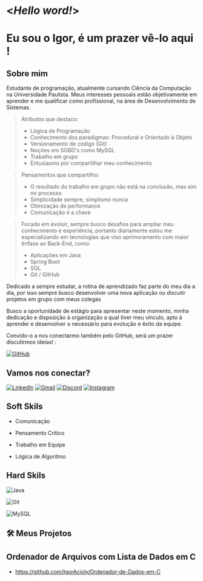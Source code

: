 # <*Hello word!*>
# Eu sou o Igor, é um prazer vê-lo aqui !

## Sobre mim
Estudante de programação, atualmente cursando Ciência da Computação na Universidade Paulista.
Meus interesses pessoais estão objetivamente em aprender e me qualificar como profissional, na área de Desenvolvimento de Sistemas.

>Atributos que destaco:
>- Lógica de Programação
>- Conhecimento dos paradigmas: Procedural e Orientado á Objeto
>- Versionamento de código (Git)
>- Noções em SGBD's como MySQL
>- Trabalho em grupo 
>- Entusiasmo por compartilhar meu conhecimento

>Pensamentos que compartilho:
>- O resultado do trabalho em grupo não está na conclusão, mas sim no processo
>- Simplicidade sempre, simplismo nunca
>- Otimização de performance
>- Comunicação é a chave

> Focado em evoluir, sempre busco desafios para ampliar meu conhecimento e experiência, portanto diariamente estou me especializando em tecnologias que viso aprimoramento com maior ênfase ao Back-End, como:
>- Aplicações em Java
>- Spring Boot
>- SQL
>- Git / GitHub

 Dedicado a sempre estudar, a rotina de aprendizado faz parte do meu dia a dia, por isso sempre busco desenvolver uma nova aplicação ou discutir projetos em grupo com meus colegas

Busco a oportunidade de estágio para apresentar neste momento, minha dedicação e disposição á organização a qual tiver meu vínculo, apto á aprender e desenvolver o necessário para evolução e êxito da equipe.

Convido-o a nos conectarmo também pelo GitHub, será um prazer discutirmos ideias! :

[![GitHub](https://img.shields.io/badge/GitHub-100000?style=for-the-badge&logo=github&logoColor=white)](https://github.com/IgorAcioly)


## Vamos nos conectar?
[![LinkedIn](https://img.shields.io/badge/LinkedIn-0077B5?style=for-the-badge&logo=linkedin&logoColor=white)](https://www.linkedin.com/in/igor-guimar%C3%A3es-acioly-1b4810285/)
[![Gmail](https://img.shields.io/badge/Gmail-333333?style=for-the-badge&logo=gmail&logoColor=red)](mailto:igor.g.acioly@gmail.com)
[![Discord](https://img.shields.io/badge/Discord-7289DA?style=for-the-badge&logo=discord&logoColor=white)](https://discord.com/channels/@devsenior19/)
[![Instagram](https://img.shields.io/badge/-Instagram-%23E4405F?style=for-the-badge&logo=instagram&logoColor=white)](https://www.instagram.com/igr.acioly/?next=%2F)


## Soft Skils
-  Comunicação

- Pensamento Crítico

- Trabalho em Equipe

- Lógica de Algoritmo

>

## Hard Skils
![Java](https://img.shields.io/badge/java-%23ED8B00.svg?style=for-the-badge&logo=openjdk&logoColor=white)

![Git](https://img.shields.io/badge/GIT-E44C30?style=for-the-badge&logo=git&logoColor=white)

![MySQL](https://img.shields.io/badge/MySQL-00000F?style=for-the-badge&logo=mysql&logoColor=white)

## 🛠️ Meus Projetos
## Ordenador de Arquivos com Lista de Dados em C
- https://github.com/IgorAcioly/Ordenador-de-Dados-em-C
